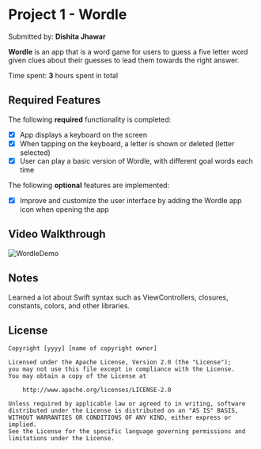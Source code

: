 # Project 1 - Wordle

Submitted by: **Dishita Jhawar**

**Wordle** is an app that is a word game for users to guess a five letter word given clues about their guesses to lead them towards the right answer. 

Time spent: **3** hours spent in total

## Required Features

The following **required** functionality is completed:

- [x] App displays a keyboard on the screen
- [x] When tapping on the keyboard, a letter is shown or deleted (letter selected)
- [x] User can play a basic version of Wordle, with different goal words each time

The following **optional** features are implemented:

- [x] Improve and customize the user interface by adding the Wordle app icon when opening the app

## Video Walkthrough

![WordleDemo](https://github.com/user-attachments/assets/193da4a8-88dd-45b9-80d1-d5e133af0afb)

## Notes

Learned a lot about Swift syntax such as ViewControllers, closures, constants, colors, and other libraries. 

## License

    Copyright [yyyy] [name of copyright owner]

    Licensed under the Apache License, Version 2.0 (the "License");
    you may not use this file except in compliance with the License.
    You may obtain a copy of the License at

        http://www.apache.org/licenses/LICENSE-2.0

    Unless required by applicable law or agreed to in writing, software
    distributed under the License is distributed on an "AS IS" BASIS,
    WITHOUT WARRANTIES OR CONDITIONS OF ANY KIND, either express or implied.
    See the License for the specific language governing permissions and
    limitations under the License.
